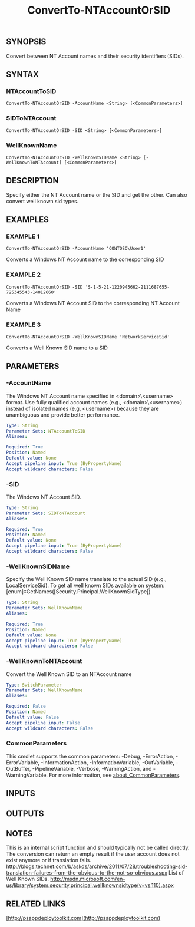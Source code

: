 ﻿---
title: ConvertTo-NTAccountOrSID
editLink: false
isShowComments: false
external help file: PSAppDeployToolkit-help.xml
Module Name: PSAppDeployToolkit
online version: http://psappdeploytoolkit.com
schema: 2.0.0
---

## SYNOPSIS
Convert between NT Account names and their security identifiers (SIDs).

## SYNTAX

### NTAccountToSID
```
ConvertTo-NTAccountOrSID -AccountName <String> [<CommonParameters>]
```

### SIDToNTAccount
```
ConvertTo-NTAccountOrSID -SID <String> [<CommonParameters>]
```

### WellKnownName
```
ConvertTo-NTAccountOrSID -WellKnownSIDName <String> [-WellKnownToNTAccount] [<CommonParameters>]
```

## DESCRIPTION
Specify either the NT Account name or the SID and get the other.
Can also convert well known sid types.

## EXAMPLES

### EXAMPLE 1
```
ConvertTo-NTAccountOrSID -AccountName 'CONTOSO\User1'
```

Converts a Windows NT Account name to the corresponding SID

### EXAMPLE 2
```
ConvertTo-NTAccountOrSID -SID 'S-1-5-21-1220945662-2111687655-725345543-14012660'
```

Converts a Windows NT Account SID to the corresponding NT Account Name

### EXAMPLE 3
```
ConvertTo-NTAccountOrSID -WellKnownSIDName 'NetworkServiceSid'
```

Converts a Well Known SID name to a SID

## PARAMETERS

### -AccountName
The Windows NT Account name specified in \<domain\>\\\<username\> format.
Use fully qualified account names (e.g., \<domain\>\\\<username\>) instead of isolated names (e.g, \<username\>) because they are unambiguous and provide better performance.

```yaml
Type: String
Parameter Sets: NTAccountToSID
Aliases:

Required: True
Position: Named
Default value: None
Accept pipeline input: True (ByPropertyName)
Accept wildcard characters: False
```

### -SID
The Windows NT Account SID.

```yaml
Type: String
Parameter Sets: SIDToNTAccount
Aliases:

Required: True
Position: Named
Default value: None
Accept pipeline input: True (ByPropertyName)
Accept wildcard characters: False
```

### -WellKnownSIDName
Specify the Well Known SID name translate to the actual SID (e.g., LocalServiceSid).
To get all well known SIDs available on system: \[enum\]::GetNames(\[Security.Principal.WellKnownSidType\])

```yaml
Type: String
Parameter Sets: WellKnownName
Aliases:

Required: True
Position: Named
Default value: None
Accept pipeline input: True (ByPropertyName)
Accept wildcard characters: False
```

### -WellKnownToNTAccount
Convert the Well Known SID to an NTAccount name

```yaml
Type: SwitchParameter
Parameter Sets: WellKnownName
Aliases:

Required: False
Position: Named
Default value: False
Accept pipeline input: False
Accept wildcard characters: False
```

### CommonParameters
This cmdlet supports the common parameters: -Debug, -ErrorAction, -ErrorVariable, -InformationAction, -InformationVariable, -OutVariable, -OutBuffer, -PipelineVariable, -Verbose, -WarningAction, and -WarningVariable. For more information, see [about_CommonParameters](http://go.microsoft.com/fwlink/?LinkID=113216).

## INPUTS

## OUTPUTS

## NOTES
This is an internal script function and should typically not be called directly.
The conversion can return an empty result if the user account does not exist anymore or if translation fails.
http://blogs.technet.com/b/askds/archive/2011/07/28/troubleshooting-sid-translation-failures-from-the-obvious-to-the-not-so-obvious.aspx
List of Well Known SIDs.
http://msdn.microsoft.com/en-us/library/system.security.principal.wellknownsidtype(v=vs.110).aspx

## RELATED LINKS

[http://psappdeploytoolkit.com](http://psappdeploytoolkit.com)

